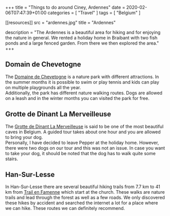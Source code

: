 +++
title =  "Things to do around Ciney, Ardennes"
date = 2020-02-06T07:47:39+01:00
categories = [
    "Travel"
]
tags = [
    "Belgium"
]

[[resources]]
  src = "ardennes.jpg"
  title = "Ardennes"

description = "The Ardennes is a beautiful area for hiking and for enjoying the nature in general. We rented a holiday home in Braibant with two fish ponds and a large fenced garden. From there we then explored the area."
+++

## Domain de Chevetogne
The [Domaine de Chevetogne](http://www.domainedechevetogne.be/) is a nature park with different attractions. In the summer months it is possible to swim or play tennis and kids can play on multiple playgrounds all the year.  
Additionally, the park has different nature walking routes. Dogs are allowed on a leash and in the winter months you can visited the park for free.

## Grotte de Dinant La Merveilleuse
The [Grotte de Dinant La Merveilleuse](https://www.valleedelameuse-tourisme.be/grotte-de-dinant-la-merveilleuse.html?lang=en) is said to be one of the most beautiful caves in Belgium. A guided tour takes about one hour and you are allowed to bring your dog.  
Personally, I have decided to leave Pepper at the holiday home. However, there were two dogs on our tour and this was not an issue. In case you want to take your dog, it should be noted that the dog has to walk quite some stairs.

## Han-Sur-Lesse
In Han-Sur-Lesse there are several beautiful hiking trails from 7.7 km to 41 km from [Trail en Famenne](https://www.famenneardenne.be/en/hades_offre/trail-en-famenne/) which start at the church. These walks are nature trails and lead through the forest as well as a few roads. We only discovered these hikes by accident and searched the internet a lot for a place where we can hike. These routes we can definitely recommend.
